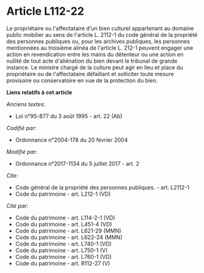 # Article L112-22

Le propriétaire ou l'affectataire d'un bien culturel appartenant au domaine public mobilier au sens de l'article L. 2112-1 du
code général de la propriété des personnes publiques ou, pour les archives publiques, les personnes mentionnées au troisième
alinéa de l'article L. 212-1 peuvent engager une action en revendication entre les mains du détenteur ou une action en
nullité de tout acte d'aliénation du bien devant le tribunal de grande instance. Le ministre chargé de la culture peut agir
en lieu et place du propriétaire ou de l'affectataire défaillant et solliciter toute mesure provisoire ou conservatoire en
vue de la protection du bien.

**Liens relatifs à cet article**

_Anciens textes_:

  - Loi n°95-877 du 3 août 1995 - art. 22 (Ab)

_Codifié par_:

  - Ordonnance n°2004-178 du 20 février 2004

_Modifié par_:

  - Ordonnance n°2017-1134 du 5 juillet 2017 - art. 2

_Cite_:

  - Code général de la propriété des personnes publiques. - art. L2112-1
  - Code du patrimoine - art. L212-1 (VD)

_Cité par_:

  - Code du patrimoine - art. L114-2-1 (VD)
  - Code du patrimoine - art. L451-4 (VD)
  - Code du patrimoine - art. L621-29 (MMN)
  - Code du patrimoine - art. L622-24 (MMN)
  - Code du patrimoine - art. L740-1 (VD)
  - Code du patrimoine - art. L750-1 (V)
  - Code du patrimoine - art. L760-1 (VD)
  - Code du patrimoine - art. R112-27 (V)
